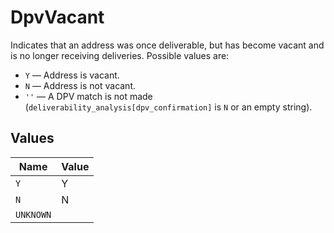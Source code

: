 # DpvVacant

Indicates that an address was once deliverable, but has become vacant and is no longer receiving deliveries. Possible values are:
* `Y` –– Address is vacant.
* `N` –– Address is not vacant.
* `''` –– A DPV match is not made (`deliverability_analysis[dpv_confirmation]` is `N` or an empty string).



## Values

| Name      | Value     |
| --------- | --------- |
| `Y`       | Y         |
| `N`       | N         |
| `UNKNOWN` |           |